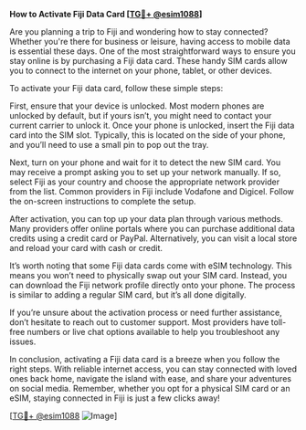 **How to Activate Fiji Data Card [[TG💪+ @esim1088](https://t.me/s/esim1088)]**

Are you planning a trip to Fiji and wondering how to stay connected? Whether you're there for business or leisure, having access to mobile data is essential these days. One of the most straightforward ways to ensure you stay online is by purchasing a Fiji data card. These handy SIM cards allow you to connect to the internet on your phone, tablet, or other devices.

To activate your Fiji data card, follow these simple steps:

First, ensure that your device is unlocked. Most modern phones are unlocked by default, but if yours isn’t, you might need to contact your current carrier to unlock it. Once your phone is unlocked, insert the Fiji data card into the SIM slot. Typically, this is located on the side of your phone, and you’ll need to use a small pin to pop out the tray.

Next, turn on your phone and wait for it to detect the new SIM card. You may receive a prompt asking you to set up your network manually. If so, select Fiji as your country and choose the appropriate network provider from the list. Common providers in Fiji include Vodafone and Digicel. Follow the on-screen instructions to complete the setup.

After activation, you can top up your data plan through various methods. Many providers offer online portals where you can purchase additional data credits using a credit card or PayPal. Alternatively, you can visit a local store and reload your card with cash or credit.

It’s worth noting that some Fiji data cards come with eSIM technology. This means you won’t need to physically swap out your SIM card. Instead, you can download the Fiji network profile directly onto your phone. The process is similar to adding a regular SIM card, but it’s all done digitally.

If you’re unsure about the activation process or need further assistance, don’t hesitate to reach out to customer support. Most providers have toll-free numbers or live chat options available to help you troubleshoot any issues.

In conclusion, activating a Fiji data card is a breeze when you follow the right steps. With reliable internet access, you can stay connected with loved ones back home, navigate the island with ease, and share your adventures on social media. Remember, whether you opt for a physical SIM card or an eSIM, staying connected in Fiji is just a few clicks away! 

[[TG💪+ @esim1088](https://t.me/s/esim1088) ![Image](https://i.postimg.cc/Y0z9fWf4/image.png)]